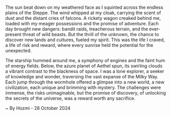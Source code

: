
The sun beat down on my weathered face as I squinted across the endless plains of the Steppe. The wind whipped at my cloak, carrying the scent of dust and the distant cries of falcons. A rickety wagon creaked behind me, loaded with my meager possessions and the promise of adventure. Each day brought new dangers: bandit raids, treacherous terrain, and the ever-present threat of wild beasts. But the thrill of the unknown, the chance to discover new lands and cultures, fueled my spirit. This was the life I craved, a life of risk and reward, where every sunrise held the potential for the unexpected.

The starship hummed around me, a symphony of engines and the faint hum of energy fields. Below, the azure planet of Aethel spun, its swirling clouds a vibrant contrast to the blackness of space. I was a lone explorer, a seeker of knowledge and wonder, traversing the vast expanse of the Milky Way. Each jump through the wormhole offered a glimpse into a new world, a new civilization, each unique and brimming with mystery. The challenges were immense, the risks unimaginable, but the promise of discovery, of unlocking the secrets of the universe, was a reward worth any sacrifice. 

~ By Hozmi - 28 October 2024
